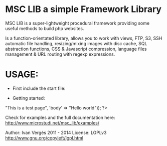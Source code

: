 MSC LIB a simple Framework Library
==================================

MSC LIB is a super-lightweight procedural framework providing some useful methods to build php websites.

Is a function-orientated library, allows you to work with views, FTP, S3, SSH automatic file handling, resizing/mixing images with disc cache, SQL abstraction functions, CSS & Javascript compression, language files management & URL routing with regexp expressions.

USAGE:
======

* First include the start file:

<?php

include_once("msc_lib/start.php");

?>

* Getting started:

<?php

include('msc_lib/start.php');
echo m_view('html', array('tagtitle' => "This is a test page", 'body' => "Hello world"));

?>

Check for examples and the full documentation here:
http://www.microstudi.net/msc_lib/examples/


Author: Ivan Vergés 2011 - 2014
License: LGPLv3 http://www.gnu.org/copyleft/lgpl.html
